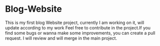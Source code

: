 # Blog-Website
This is my first blog Website project, currently I am working on it, will update according to my work
Feel free to contribute in the project.If you find some bugs or wanna make some improvements, you can create a pull request. I will review and will merge in the main project. 
